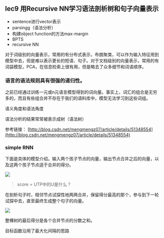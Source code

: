 ## lec9 用Recursive NN学习语法剖析树和句子向量表示

- sentence进行vector表示
- parsingg（语法分析）
- 构建object function的方法max-margin
- BPTS
- recursive NN

对于词级别的向量表示，常用的有分布式表示，布朗聚类，可以作为输入特征用到模型中去，但是难以表示更长的短语、句子。对于文档级别的向量表示，常用的有词袋模型，PCA，在信息检索上很有用，但是略去了众多细节和词语顺序。

### 语言的语法规则具有很强的递归性。 ###

之前已经通过训练一元或n元语言模型得到的词向量。事实上，词汇的组合是无穷多的，而且有些组合并不存在于我们的语料库中，模型无法学习到这些词组。

语义角度和语法角度

语法分析的结果常常被表示成树（语法树）

参考链接： [http://blog.csdn.net/mengmengz07/article/details/51348554](http://blog.csdn.net/mengmengz07/article/details/51348554)

###  simple RNN ###

下面是具体的模型介绍。输入两个孩子节点的向量，输出节点合并之后的向量，以及这两个孩子节点适于合并的得分。

![](http://img.blog.csdn.net/20160508232733969?watermark/2/text/aHR0cDovL2Jsb2cuY3Nkbi5uZXQv/font/5a6L5L2T/fontsize/400/fill/I0JBQkFCMA==/dissolve/70/gravity/Center)

> score = UTP中的U是什么？

在剖析句子时，相邻节点试探性地两两合并，保留得分最高的那个，参与到下一轮试探中去，直至最终生成整个句子的向量。

![](http://img.blog.csdn.net/20160508232750644?watermark/2/text/aHR0cDovL2Jsb2cuY3Nkbi5uZXQv/font/5a6L5L2T/fontsize/400/fill/I0JBQkFCMA==/dissolve/70/gravity/Center)

整棵树的最后得分是各个合并节点的分数之和。

目标函数沿用了最大化间隔的思路